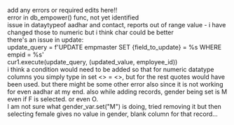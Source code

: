 add any errors or required edits here!! <br>
error in db_empower() func, not yet identified <br>
issue in dataytypeof aadhar and contact, reports out of range value - i have changed those to numeric but i think char could be better<br>
there's an issue in update:<br>
    update_query = f'UPDATE empmaster SET {field_to_update} = %s WHERE empid = %s'<br>
    cur1.execute(update_query, (updated_value, employee_id))<br>
i think a condition would need to be added so that for numeric datatype columns you simply type in set <> = <>, but for the rest quotes would have been used.
but there might be some other error also since it is not working for even aadhar at my end.
also while adding records, gender being set is M even if F is selected. or even O.<br>
I am not sure what gender_var.set("M") is doing, tried removing it but then selecting female gives no value in gender, blank column for that record... 

